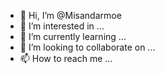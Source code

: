 - 👋 Hi, I’m @Misandarmoe
- 👀 I’m interested in ...
- 🌱 I’m currently learning ...
- 💞️ I’m looking to collaborate on ...
- 📫 How to reach me ...

<!---
Misandarmoe/Misandarmoe is a ✨ special ✨ repository because its `README.md` (this file) appears on your GitHub profile.
You can click the Preview link to take a look at your changes.
--->
